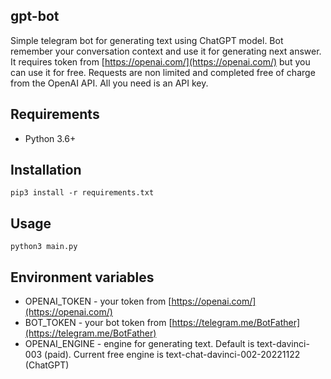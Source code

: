 ## gpt-bot

Simple telegram bot for generating text using ChatGPT model.
Bot remember your conversation context and use it for generating next answer.
It requires token from [https://openai.com/](https://openai.com/) but you can use it for free. Requests are non limited and completed free of charge from the OpenAI API. All you need is an API key.

## Requirements

- Python 3.6+

## Installation

```pip3 install -r requirements.txt```

## Usage

```python3 main.py```

## Environment variables
- OPENAI_TOKEN - your token from [https://openai.com/](https://openai.com/)
- BOT_TOKEN - your bot token from [https://telegram.me/BotFather](https://telegram.me/BotFather)
- OPENAI_ENGINE - engine for generating text. Default is text-davinci-003 (paid). Current free engine is text-chat-davinci-002-20221122 (ChatGPT)